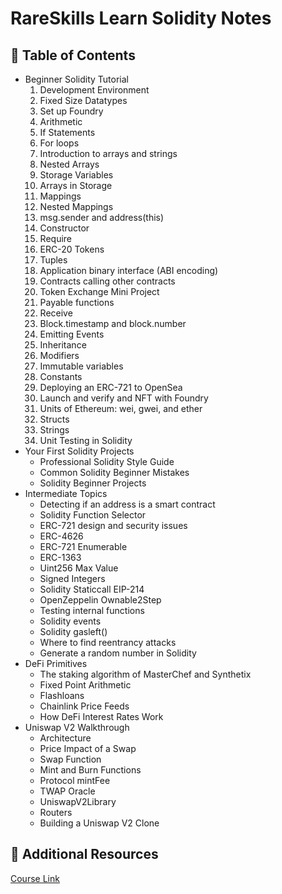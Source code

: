 # RareSkills Learn Solidity Notes

## 📄 Table of Contents

- Beginner Solidity Tutorial
  1. Development Environment
  2. Fixed Size Datatypes
  3. Set up Foundry
  4. Arithmetic
  5. If Statements
  6. For loops
  7. Introduction to arrays and strings
  8. Nested Arrays
  9. Storage Variables
  10. Arrays in Storage
  11. Mappings
  12. Nested Mappings
  13. msg.sender and address(this)
  14. Constructor
  15. Require
  16. ERC-20 Tokens
  17. Tuples
  18. Application binary interface (ABI encoding)
  19. Contracts calling other contracts
  20. Token Exchange Mini Project
  21. Payable functions
  22. Receive
  23. Block.timestamp and block.number
  24. Emitting Events
  25. Inheritance
  26. Modifiers
  27. Immutable variables
  28. Constants
  29. Deploying an ERC-721 to OpenSea
  30. Launch and verify and NFT with Foundry
  31. Units of Ethereum: wei, gwei, and ether
  32. Structs
  33. Strings
  34. Unit Testing in Solidity
- Your First Solidity Projects
  - Professional Solidity Style Guide
  - Common Solidity Beginner Mistakes
  - Solidity Beginner Projects
- Intermediate Topics
  - Detecting if an address is a smart contract
  - Solidity Function Selector
  - ERC-721 design and security issues
  - ERC-4626
  - ERC-721 Enumerable
  - ERC-1363
  - Uint256 Max Value
  - Signed Integers
  - Solidity Staticcall EIP-214
  - OpenZeppelin Ownable2Step
  - Testing internal functions
  - Solidity events
  - Solidity gasleft()
  - Where to find reentrancy attacks
  - Generate a random number in Solidity
- DeFi Primitives
  - The staking algorithm of MasterChef and Synthetix
  - Fixed Point Arithmetic
  - Flashloans
  - Chainlink Price Feeds
  - How DeFi Interest Rates Work
- Uniswap V2 Walkthrough
  - Architecture
  - Price Impact of a Swap
  - Swap Function
  - Mint and Burn Functions
  - Protocol mintFee
  - TWAP Oracle
  - UniswapV2Library
  - Routers
  - Building a Uniswap V2 Clone

## 📁 Additional Resources

[Course Link](https://www.rareskills.io/learn-solidity)

